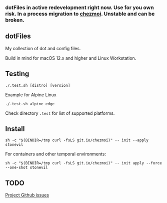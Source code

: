 ### dotFiles in active redevelopment right now. Use for you own risk. In a process migration to [chezmoi](https://www.chezmoi.io). Unstable and can be broken.

## 

## dotFiles

My collection of dot and config files.

Build in mind for macOS 12.x and higher and Linux Workstation.

## Testing

```shell
./.test.sh [distro] [version]
```

Example for Alpine Linux

```shell
./.test.sh alpine edge
```

Check directory ```.test``` for list of supported platforms.

## Install

```shell
sh -c "$(BINDIR=/tmp curl -fsLS git.io/chezmoi)" -- init --apply stonevil
```

For containers and other temporal environments:

```shell
sh -c "$(BINDIR=/tmp curl -fsLS git.io/chezmoi)" -- init apply --force --one-shot stonevil
```

## TODO

[Project Github issues](https://github.com/stonevil/dotfiles/issues)
